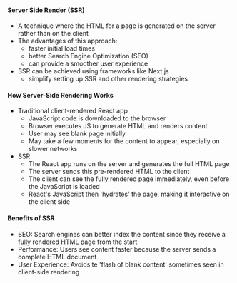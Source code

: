 #### Server Side Render (SSR)

* A technique where the HTML for a page is generated on the server rather than on the client
* The advantages of this approach:
  * faster initial load times
  * better Search Engine Optimization (SEO)
  * can provide a smoother user experience
* SSR can be achieved using frameworks like Next.js
  * simplify setting up SSR and other rendering strategies

#### How Server-Side Rendering Works
* Traditional client-rendered React app
  * JavaScript code is downloaded to the browser
  * Browser executes JS to generate HTML and renders content
  * User may see blank page initially
  * May take a few moments for the content to appear, especially on slower networks
* SSR
  * The React app runs on the server and generates the full HTML page
  * The server sends this pre-rendered HTML to the client
  * The client can see the fully rendered page immediately, even before the JavaScript is loaded
  * React's JavaScript then 'hydrates' the page, making it interactive on the client side

#### Benefits of SSR
* SEO: Search engines can better index the content since they receive a fully rendered HTML page from the start
* Performance: Users see content faster because the server sends a complete HTML document
* User Experience: Avoids te 'flash of blank content' sometimes seen in client-side rendering
